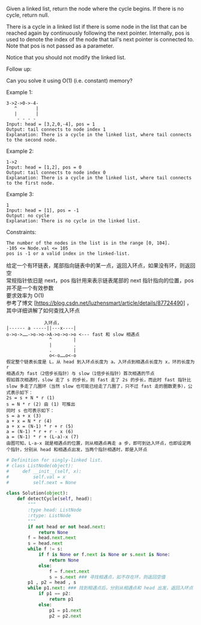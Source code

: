 Given a linked list, return the node where the cycle begins. If there is no cycle, return null.

There is a cycle in a linked list if there is some node in the list that can be reached again by continuously following the next pointer. Internally, pos is used to denote the index of the node that tail's next pointer is connected to. Note that pos is not passed as a parameter.

Notice that you should not modify the linked list.

Follow up:

Can you solve it using O(1) (i.e. constant) memory?

 

Example 1:
```
3->2->0->-4-
   ^       |
   |       |
    - - - -
Input: head = [3,2,0,-4], pos = 1
Output: tail connects to node index 1
Explanation: There is a cycle in the linked list, where tail connects to the second node.
```
Example 2:
```
1->2
Input: head = [1,2], pos = 0
Output: tail connects to node index 0
Explanation: There is a cycle in the linked list, where tail connects to the first node.
```
Example 3:
```
1
Input: head = [1], pos = -1
Output: no cycle
Explanation: There is no cycle in the linked list.
```

Constraints:
```
The number of the nodes in the list is in the range [0, 104].
-105 <= Node.val <= 105
pos is -1 or a valid index in the linked-list.
```
给定一个有环链表，尾部指向链表中的某一点，返回入环点，如果没有环，则返回空  
常规指针依旧是 next，pos 指针用来表示链表尾部的 next 指针指向的位置，pos 并不是一个有效参数  
要求效率为 O(1)  
参考了博文 [https://blog.csdn.net/luzhensmart/article/details/87724490] ，其中详细讲解了如何查找入环点  
```
              入环点，
|------ a -----||---x----|
o->o->……->o->o->A->o->o->o <--- fast 和 slow 相遇点
                ^        |
                |        .
                .        |
                o<-o……o<-o
假定整个链表长度是 L，从 head 到入环点长度为 a，入环点到相遇点长度为 x，环的长度为 r
相遇点为 fast（2倍步长指针）与 slow（1倍步长指针）首次相遇的节点
假如首次相遇时，slow 走了 s 的步长，则 fast 走了 2s 的步长，而此时 fast 指针比 slow 多走了几圈环（当然 slow 也可能已经走了几圈了，只不过 fast 走的圈数更多），公式表示如下：
2s = s + N * r (1)
s = N * r (2) 由 (1) 可推出
同时 s 也可表示如下：
s = a + x (3)
a + x = N * r (4)
a + x = (N-1) * r + r (5)
a = (N-1) * r + r - x (6)
a = (N-1) * r + (L-a)-x (7)
由图可知，L-a-x 就是相遇点的位置，则从相遇点再走 a 步，即可到达入环点，也即设定两个指针，分别从 head 和相遇点出发，当两个指针相遇时，即是入环点
```
```python
# Definition for singly-linked list.
# class ListNode(object):
#     def __init__(self, x):
#         self.val = x
#         self.next = None

class Solution(object):
    def detectCycle(self, head):
        """
        :type head: ListNode
        :rtype: ListNode
        """
        if not head or not head.next:
            return None
        f = head.next.next
        s = head.next
        while f != s:
            if f is None or f.next is None or s.next is None:
                return None
            else:
                f = f.next.next
                s = s.next ### 寻找相遇点，如不存在环，则返回空值
        p1 , p2 = head , s
        while p1.next: ### 找到相遇点后，分别从相遇点和 head 出发，返回入环点
            if p1 == p2:
                return p1
            else:
                p1 = p1.next
                p2 = p2.next
```
